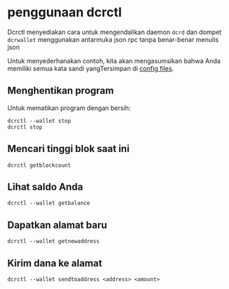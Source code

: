 # <i class="fa fa-hdd-o"></i> penggunaan dcrctl 

Dcrctl menyediakan cara untuk mengendalikan daemon `dcrd` dan dompet
`dcrwallet` menggunakan antarmuka json rpc tanpa benar-benar menulis
json

Untuk menyederhanakan contoh, kita akan mengasumsikan bahwa Anda memiliki semua kata sandi
 yangTersimpan di [config files](/advanced/storing-login-details.md).

## <i class="fa fa-power-off"></i> Menghentikan program

Untuk mematikan program dengan bersih:

```no-highlight
dcrctl --wallet stop
dcrctl stop
```

## <i class="fa fa-arrow-up"></i> Mencari tinggi blok saat ini

```no-highlight
dcrctl getblockcount
```

## <i class="fa fa-dollar"></i> Lihat saldo Anda

```no-highlight
dcrctl --wallet getbalance
```

## <i class="fa fa-inbox"></i> Dapatkan alamat baru

```no-highlight
dcrctl --wallet getnewaddress
```

## <i class="fa fa-rocket"></i> Kirim dana ke alamat

```
dcrctl --wallet sendtoaddress <address> <amount>
```

